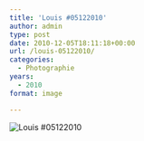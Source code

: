 ```yaml
---
title: 'Louis #05122010'
author: admin
type: post
date: 2010-12-05T18:11:18+00:00
url: /louis-05122010/
categories:
  - Photographie
years:
  - 2010
format: image

---
```

![Louis #05122010](./D700_29112010_202851-05122010.jpg)